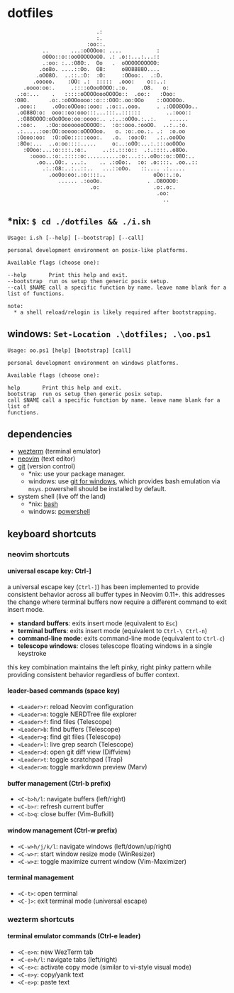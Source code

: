 dotfiles
========

```
                            .:
                            :.
                         :oo::.
           ..       ...:oOOOoo: ....           :
           oOOo::o::ooOOOOOoOO. .: .o::...:...::
           .:oo: :..:O8O:.  Oo   .  oOOOOOOOOOO:
          .oo8o. ....::Oo.  O8:     o8O8888O....
         .oOO8O.  ..::.:O:  :O:     :OOoo:.  .:O.
        .ooooo.    :OO: .:  :::::  .ooo:    o::..:
     .oooo:oo:.     .::::oOooOOOO:.:o.    .O8.   o:
   .:o:...    .   :::::oOOOOoooOOOOo::  .oo::   :Ooo:
  :O8O.      .o:.:oOOOoooo::o:::OOO:.oo:OOo    ::OOOOOo.
   .ooo::     .oOo:oOOoo::ooo: .:o::..ooo.     . .:OOO8OOo..
   .oO88O:o:  ooo::oo:ooo:::...:::..::::::        ..:ooo::
   .:O88OOOO:oOoOOoo:oo:oooo:.. .:..:oOOo.:..:.    ......
   .:oo:.   .:Oo:oooooooOOOOO:.  :o::ooo.:ooOO.  ..:..:o.
   .:.....:oo:OO:ooooo:oOOOOoo.   o. :o:.oo.:. .:  :o.oo
   :Oooo:oo:  :O:oOo:::::ooo:.   .o.  :oo:O:   .:..ooOOo
   :8Oo:...  ..o:oo::::.....     o:..:oOO:...:.:::ooOOOo
     :OOoo:...:o::::.:o:.     ..::.:::o::  .:.::::..o8Oo.
       :oooo..:o:.:::::o:..........:o:...::..oOo::o::O8O:..
         .oo...OO:. ...:.    .. .:oOo:.  :o: .o::::. .oo..::
           .:.:O8:..:..::..   ...::oOo.   ::.... .:.....
             .ooOo:oo:.:o::::..               oOo::.:o.
                ...... .:ooOo.              . .O8OOOO:
                          .o:                 .o:.o:.
                                               .oo:
                                                 ..
```

## *nix: `$ cd ./dotfiles && ./i.sh`

```
Usage: i.sh [--help] [--bootstrap] [--call]

personal development environment on posix-like platforms.

Available flags (choose one):

--help       Print this help and exit.
--bootstrap  run os setup then generic posix setup.
--call $NAME call a specific function by name. leave name blank for a list of functions.

note:
  * a shell reload/relogin is likely required after bootstrapping.
```

## windows: `Set-Location .\dotfiles; .\oo.ps1`

```
Usage: oo.ps1 [help] [bootstrap] [call]

personal development environment on windows platforms.

Available flags (choose one):

help       Print this help and exit.
bootstrap  run os setup then generic posix setup.
call $NAME call a specific function by name. leave name blank for a list of
functions.
```

## dependencies

* [wezterm](https://wezfurlong.org/wezterm/index.html) (terminal emulator)
* [neovim](https://neovim.io/) (text editor)
* [git](https://git-scm.com/book/en/v2) (version control)
    * *nix: use your package manager.
    * windows: use [git for windows](https://gitforwindows.org), which provides bash emulation via `msys`. powershell should be installed by default.
* system shell (live off the land)
    * *nix: [bash](https://www.gnu.org/savannah-checkouts/gnu/bash/manual/bash.html)
    * windows: [powershell](https://docs.microsoft.com/en-us/powershell/)

## keyboard shortcuts

### neovim shortcuts

#### universal escape key: Ctrl-]

a universal escape key (`Ctrl-]`) has been implemented to provide consistent behavior across all buffer types in Neovim 0.11+. this addresses the change where terminal buffers now require a different command to exit insert mode.

- **standard buffers**:  exits insert mode (equivalent to `Esc`)
- **terminal buffers**:  exits insert mode (equivalent to `Ctrl-\ Ctrl-n`)
- **command-line mode**: exits command-line mode (equivalent to `Ctrl-c`)
- **telescope windows**: closes telescope floating windows in a single keystroke

this key combination maintains the left pinky, right pinky pattern while providing consistent behavior regardless of buffer context.

#### leader-based commands (space key)

- `<Leader>r`:  reload Neovim configuration
- `<Leader>n`:  toggle NERDTree file explorer
- `<Leader>f`:  find files (Telescope)
- `<Leader>b`:  find buffers (Telescope)
- `<Leader>g`:  find git files (Telescope)
- `<Leader>l`:  live grep search (Telescope)
- `<Leader>d`:  open git diff view (Diffview)
- `<Leader>t`:  toggle scratchpad (Trap)
- `<Leader>m`:  toggle markdown preview (Marv)

#### buffer management (Ctrl-b prefix)

- `<C-b>h/l`:   navigate buffers (left/right)
- `<C-b>r`:     refresh current buffer
- `<C-b>q`:     close buffer (Vim-Bufkill)

#### window management (Ctrl-w prefix)

- `<C-w>h/j/k/l`: navigate windows (left/down/up/right)
- `<C-w>r`:     start window resize mode (WinResizer)
- `<C-w>z`:     toggle maximize current window (Vim-Maximizer)

#### terminal management

- `<C-t>`:      open terminal
- `<C-]>`:      exit terminal mode (universal escape)

### wezterm shortcuts

#### terminal emulator commands (Ctrl-e leader)

- `<C-e>n`:     new WezTerm tab
- `<C-e>h/l`:   navigate tabs (left/right)
- `<C-e>c`:     activate copy mode (similar to vi-style visual mode)
- `<C-e>y`:     copy/yank text
- `<C-e>p`:     paste text
